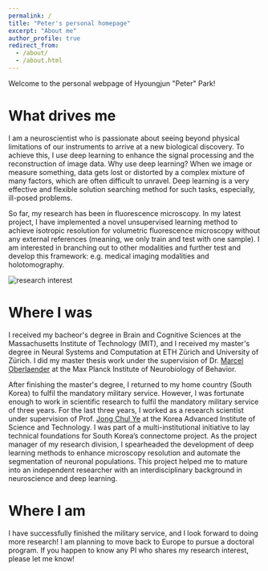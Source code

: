 ```yaml
---
permalink: /
title: "Peter's personal homepage"
excerpt: "About me"
author_profile: true
redirect_from: 
  - /about/
  - /about.html
---
```


Welcome to the personal webpage of Hyoungjun "Peter" Park!

What drives me
======
I am a neuroscientist who is passionate about seeing beyond physical limitations of our instruments to arrive at a new biological discovery. 
To achieve this, I use deep learning to enhance the signal processing and the reconstruction of image data. Why use deep learning? When we image
or measure something, data gets lost or distorted by a complex mixture of many factors, which are often difficult to unravel. 
Deep learning is a very effective and flexible solution searching method for such tasks, especially, ill-posed problems. 

So far, my research has been in fluorescence microscopy. In my latest project, I have implemented a novel unsupervised learning
method to achieve isotropic resolution for volumetric fluorescence microscopy without any external references 
(meaning, we only train and test with one sample). I am interested in branching out to other modalities and further test and
develop this framework: e.g. medical imaging modalities and holotomography.  

![research interest](../images/mission.png)

Where I was
======
I received my bacheor's degree in Brain and Cognitive Sciences at the Massachusetts Institute of Technology (MIT), and I received 
my master's degree in Neural Systems and Computation at ETH Zürich and University of Zürich. I did my master thesis work under the
supervision of Dr. [Marcel Oberlaender](https://mpinb.mpg.de/en/research-groups/groups/in-silico-brain-sciences/group-leader.html) at the Max Planck Institute 
of Neurobiology of Behavior. 

After finishing the master's degree, I returned to my home country (South Korea) to fulfil the mandatory military service. 
However, I was fortunate enough to work in scientific research to fulfil the mandatory military service of three years.
For the last three years, I worked as a research scientist under supervision of Prof. [Jong Chul Ye](https://bispl.weebly.com/professor.html)
at the Korea Advanced Institute of Science and Technology. I was part of a multi-institutional initiative to lay technical foundations for 
South Korea’s connectome project. As the project manager of my research division, I spearheaded the development of deep learning 
methods to enhance microscopy resolution and automate the segmentation of neuronal populations. 
This project helped me to mature into an independent researcher with an interdisciplinary background in 
neuroscience and deep learning.

Where I am
======
I have successfully finished the military service, and I look forward to doing more research! I am planning to move back 
to Europe to pursue a doctoral program. If you happen to know any PI who shares my research interest, please let me know!
